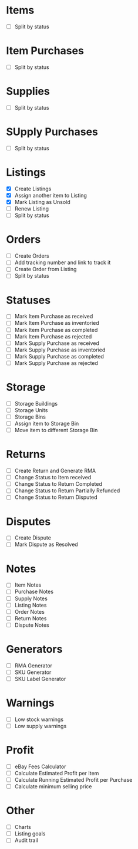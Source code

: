 # Items
- [ ] Split by status

# Item Purchases
- [ ] Split by status

# Supplies
- [ ] Split by status

# SUpply Purchases
- [ ] Split by status

# Listings
- [x] Create Listings
- [x] Assign another item to Listing
- [x] Mark Listing as Unsold
- [ ] Renew Listing
- [ ] Split by status

# Orders
- [ ] Create Orders
- [ ] Add tracking number and link to track it
- [ ] Create Order from Listing
- [ ] Split by status

# Statuses
- [ ] Mark Item Purchase as received
- [ ] Mark Item Purchase as inventoried
- [ ] Mark Item Purchase as completed
- [ ] Mark Item Purchase as rejected
- [ ] Mark Supply Purchase as received
- [ ] Mark Supply Purchase as inventoried
- [ ] Mark Supply Purchase as completed
- [ ] Mark Supply Purchase as rejected

# Storage
- [ ] Storage Buildings
- [ ] Storage Units
- [ ] Storage Bins
- [ ] Assign item to Storage Bin
- [ ] Move item to different Storage Bin

# Returns
- [ ] Create Return and Generate RMA
- [ ] Change Status to Item received
- [ ] Change Status to Return Completed
- [ ] Change Status to Return Partially Refunded
- [ ] Change Status to Return Disputed

# Disputes
- [ ] Create Dispute
- [ ] Mark Dispute as Resolved

# Notes
- [ ] Item Notes
- [ ] Purchase Notes
- [ ] Supply Notes
- [ ] Listing Notes
- [ ] Order Notes
- [ ] Return Notes
- [ ] Dispute Notes

# Generators
- [ ] RMA Generator
- [ ] SKU Generator
- [ ] SKU Label Generator

# Warnings
- [ ] Low stock warnings
- [ ] Low supply warnings

# Profit
- [ ] eBay Fees Calculator
- [ ] Calculate Estimated Profit per Item
- [ ] Calculate Running Estimated Profit per Purchase
- [ ] Calculate minimum selling price

# Other
- [ ] Charts
- [ ] Listing goals
- [ ] Audit trail
